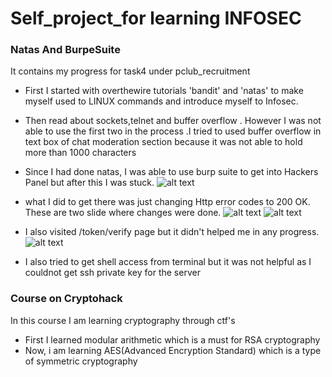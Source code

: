 # Self_project_for learning INFOSEC

### Natas And BurpeSuite
It contains my progress for task4 under pclub_recruitment

- First I started with overthewire tutorials 'bandit' and 'natas' to make myself used to LINUX commands and introduce myself to Infosec.

- Then read about sockets,telnet and buffer overflow . However I was not able to use the first two in the process .I tried to used buffer overflow in text box of chat moderation section because it was not able to hold more than 1000 characters

- Since I had done natas, I was able to use burp suite to get into Hackers Panel but after this I was stuck.
![alt text](https://i.ibb.co/FhNb2VS/1.png)
- what I did to get there was just changing Http error codes to 200 OK. These are two slide where changes were done.
![alt text](https://i.ibb.co/ZXvZq5x/3.png)
![alt text](https://i.ibb.co/NmLzj1D/4.png)
- I also visited /token/verify page but it didn't helped me in any progress.
![alt text](https://i.ibb.co/ydrDGCg/2.png)
- I also tried to get shell access from terminal but it was not helpful as I couldnot get ssh private key for the server
  
### Course on Cryptohack
In this course I am learning cryptography through ctf's
- First I learned modular arithmetic which is a must for RSA cryptography
- Now, i am learning AES(Advanced Encryption Standard) which is a type of symmetric cryptography 
